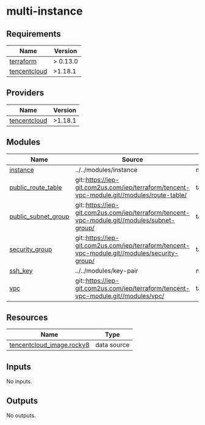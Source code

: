 # multi-instance

<!-- BEGINNING OF PRE-COMMIT-TERRAFORM DOCS HOOK -->
## Requirements

| Name | Version |
|------|---------|
| <a name="requirement_terraform"></a> [terraform](#requirement\_terraform) | > 0.13.0 |
| <a name="requirement_tencentcloud"></a> [tencentcloud](#requirement\_tencentcloud) | >1.18.1 |

## Providers

| Name | Version |
|------|---------|
| <a name="provider_tencentcloud"></a> [tencentcloud](#provider\_tencentcloud) | >1.18.1 |

## Modules

| Name | Source | Version |
|------|--------|---------|
| <a name="module_instance"></a> [instance](#module\_instance) | ../../modules/instance | n/a |
| <a name="module_public_route_table"></a> [public\_route\_table](#module\_public\_route\_table) | git::https://iep-git.com2us.com/iep/terraform/tencent-vpc-module.git//modules/route-table/ | tags/1.1.1 |
| <a name="module_public_subnet_group"></a> [public\_subnet\_group](#module\_public\_subnet\_group) | git::https://iep-git.com2us.com/iep/terraform/tencent-vpc-module.git//modules/subnet-group/ | tags/1.1.1 |
| <a name="module_security_group"></a> [security\_group](#module\_security\_group) | git::https://iep-git.com2us.com/iep/terraform/tencent-vpc-module.git//modules/security-group/ | tags/1.1.1 |
| <a name="module_ssh_key"></a> [ssh\_key](#module\_ssh\_key) | ../../modules/key-pair | n/a |
| <a name="module_vpc"></a> [vpc](#module\_vpc) | git::https://iep-git.com2us.com/iep/terraform/tencent-vpc-module.git//modules/vpc/ | tags/1.1.1 |

## Resources

| Name | Type |
|------|------|
| [tencentcloud_image.rocky8](https://registry.terraform.io/providers/tencentcloudstack/tencentcloud/latest/docs/data-sources/image) | data source |

## Inputs

No inputs.

## Outputs

No outputs.
<!-- END OF PRE-COMMIT-TERRAFORM DOCS HOOK -->
